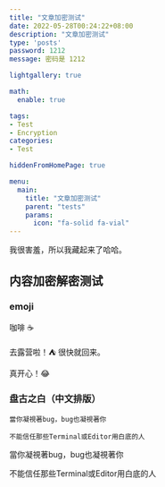 ```yaml
---
title: "文章加密测试"
date: 2022-05-28T00:24:22+08:00
description: "文章加密测试"
type: 'posts'
password: 1212
message: 密码是 1212

lightgallery: true

math:
  enable: true

tags:
- Test
- Encryption
categories:
- Test

hiddenFromHomePage: true

menu:
  main:
    title: "文章加密测试"
    parent: "tests"
    params:
      icon: "fa-solid fa-vial"
---
```


我很害羞，所以我藏起来了哈哈。

<!--more-->

## 内容加密解密测试

### emoji

咖啡 ☕

去露营啦！:tent: 很快就回来。

真开心！:joy:

### 盘古之白（中文排版）

```
當你凝視著bug，bug也凝視著你

不能信任那些Terminal或Editor用白底的人
```

當你凝視著bug，bug也凝視著你

不能信任那些Terminal或Editor用白底的人
